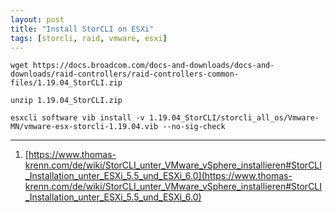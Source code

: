 ```yaml
---
layout: post
title: "Install StorCLI on ESXi"
tags: [storcli, raid, vmware, esxi]
---
```


```
wget https://docs.broadcom.com/docs-and-downloads/docs-and-downloads/raid-controllers/raid-controllers-common-files/1.19.04_StorCLI.zip

unzip 1.19.04_StorCLI.zip

esxcli software vib install -v 1.19.04_StorCLI/storcli_all_os/Vmware-MN/vmware-esx-storcli-1.19.04.vib --no-sig-check
```

---
1. [https://www.thomas-krenn.com/de/wiki/StorCLI_unter_VMware_vSphere_installieren#StorCLI_Installation_unter_ESXi_5.5_und_ESXi_6.0](https://www.thomas-krenn.com/de/wiki/StorCLI_unter_VMware_vSphere_installieren#StorCLI_Installation_unter_ESXi_5.5_und_ESXi_6.0)
